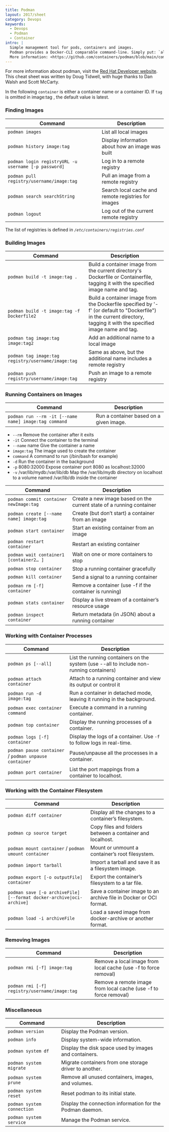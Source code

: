 ```yaml
---
title: Podman
layout: 2017/sheet
category: Devops
keywords:
  - Devops
  - Podman
  - Container
intro: |
  Simple management tool for pods, containers and images.
  Podman provides a Docker-CLI comparable command-line. Simply put: `alias docker=podman`.
  More information: <https://github.com/containers/podman/blob/main/commands-demo.md>.
---
```


For more information about podman, visit the [Red Hat Developer website](https://developers.redhat.com/). This cheat sheet was written by Doug Tidwell, with huge thanks to Dan Walsh and Scott McCarty.

In the following `container` is either a container name or a container ID. If `tag` is omitted in image:tag , the default value is latest.

### Finding Images

| Command           | Description                               |
| ----------------- | ----------------------------------------- |
| `podman images`              | List all local images                    |
| `podman history image:tag`       | Display information about how an image was built |
| `podman login registryURL -u username [-p password]` | Log in to a remote registry             |
| `podman pull registry/username/image:tag` | Pull an image from a remote registry             |
| `podman search searchString` | Search local cache and remote registries for images             |
| `podman logout` | Log out of the current remote registry             |

The list of registries is defined in _`/etc/containers/registries.conf`_

### Building Images

| Command         | Description                                                                              |
| --------------- | ---------------------------------------------------------------------------------------- |
| `podman build -t image:tag .`      | Build a container image from the current directory's Dockerfile or Containerfile, tagging it with the specified image name and tag.                                                  |
| `podman build -t image:tag -f Dockerfile2`  | Build a container image from the Dockerfile specified by '-f' (or default to "Dockerfile") in the current directory, tagging it with the specified image name and tag. |
| `podman tag image:tag image:tag2`      | Add an additional name to a local image |
| `podman tag image:tag registry/username/image:tag`      | Same as above, but the additional name includes a remote registry |
| `podman push registry/username/image:tag`      | Push an image to a remote registry |

### Running Containers on Images

| Command                         | Description                  |
| ------------------------------- | ---------------------------- |
| `podman run --rm -it [--name name] image:tag command`                      | Run a container based on a given image.  |

- `--rm` Remove the container after it exits
- `-it` Connect the container to the terminal
- `--name` name Give the container a name
- `image:tag` The image used to create the container
- `command` A command to run (/bin/bash for example)
- `-d` Run the container in the background
- `-p` 8080:32000 Expose container port 8080 as localhost:32000
- `-v` /var/lib/mydb:/var/lib/db Map the /var/lib/mydb directory on localhost to a volume named /var/lib/db inside the container

| Command         | Description                                         |
| --------------- | --------------------------------------------------- |
| `podman commit container newImage:tag`      | Create a new image based on the current state of a running container                           |
| `podman create [--name name] image:tag`      | Create (but don’t start) a container from an image                             |
| `podman start container` | Start an existing container from an image                      |
| `podman restart container`      | Restart an existing container                 |
| `podman wait container1 [container2… ]` | Wait on one or more containers to stop |
| `podman stop container`      | Stop a running container gracefully                 |
| `podman kill container`      | Send a signal to a running container                 |
| `podman rm [-f] container`      | Remove a container (use -f if the container is running)                 |
| `podman stats container`      | Display a live stream of a container’s resource usage                 |
| `podman inspect container`      | Return metadata (in JSON) about a running container   |

### Working with Container Processes

| Command         | Description                                         |
| --------------- | --------------------------------------------------- |
| `podman ps [--all]`      | List the running containers on the system (use --all to include non-running containers)                           |
| `podman attach container`      | Attach to a running container and view its output or control it                             |
| `podman run -d image:tag`                     | Run a container in detached mode, leaving it running in the background. |
| `podman exec container command`               | Execute a command in a running container.                    |
| `podman top container`                        | Display the running processes of a container.                |
| `podman logs [-f] container`                  | Display the logs of a container. Use `-f` to follow logs in real-time. |
| `podman pause container` / `podman unpause container` | Pause/unpause all the processes in a container.         |
| `podman port container`                       | List the port mappings from a container to localhost.        |

### Working with the Container Filesystem

| Command         | Description                                         |
| --------------- | --------------------------------------------------- |
| `podman diff container`                      | Display all the changes to a container’s filesystem.           |
| `podman cp source target`                    | Copy files and folders between a container and localhost.      |
| `podman mount container` / `podman umount container` | Mount or unmount a container’s root filesystem.           |
| `podman import tarball`                      | Import a tarball and save it as a filesystem image.            |
| `podman export [-o outputFile] container`    | Export the container’s filesystem to a tar file.               |
| `podman save [-o archiveFile] [--format docker-archive\|oci-archive]` | Save a container image to an archive file in Docker or OCI format. |
| `podman load -i archiveFile`                 | Load a saved image from docker-archive or another format.      |

### Removing Images

| Command         | Description                                         |
| --------------- | --------------------------------------------------- |
| `podman rmi [-f] image:tag`                      | Remove a local image from local cache (use -f to force removal)         |
| `podman rmi [-f] registry/username/image:tag`                      | Remove a remote image from local cache (use -f to force removal)           |

### Miscellaneous

| Command         | Description                                         |
| --------------- | --------------------------------------------------- |
| `podman version`                      | Display the Podman version.         |
| `podman info`                      | Display system-wide information.         |
| `podman system df`                      | Display the disk space used by images and containers.         |
| `podman system migrate`                      | Migrate containers from one storage driver to another.         |
| `podman system prune`                      | Remove all unused containers, images, and volumes.         |
| `podman system reset`                      | Reset podman to its initial state.         |
| `podman system connection`                      | Display the connection information for the Podman daemon.         |
| `podman system service`                      | Manage the Podman service.         |
